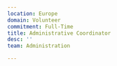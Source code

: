 ```yaml
---
location: Europe
domain: Volunteer
commitment: Full-Time
title: Administrative Coordinator
desc: ''
team: Administration

---
```

